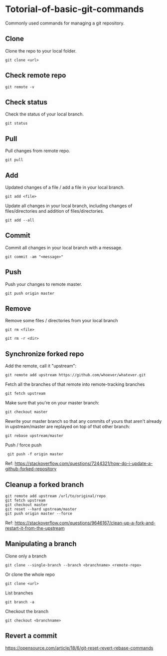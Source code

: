 # Totorial-of-basic-git-commands
Commonly used commands for managing a git repository.


## Clone
Clone the repo to your local folder.
```git
git clone <url>
```

## Check remote repo
```git
git remote -v
```

## Check status
Check the status of your local branch.
```git
git status
```

## Pull
Pull changes from remote repo.
```git
git pull
```

## Add
Updated changes of a file / add a file in your local branch.
```git
git add <file>
```
Update all changes in your local branch, including changes of files/directories and addition of files/directories.
```git
git add --all
```

## Commit
Commit all changes in your local branch with a message.
```git
git commit -am "<message>"
```

## Push
Push your changes to remote master.
```git
git push origin master
```

## Remove
Remove some files / directories from your local branch
```git
git rm <file>
```
```git
git rm -r <dir>
```

## Synchronize forked repo
Add the remote, call it "upstream":
```git
git remote add upstream https://github.com/whoever/whatever.git
```
Fetch all the branches of that remote into remote-tracking branches
```git
git fetch upstream
```
Make sure that you're on your master branch:
```git
git checkout master
```
Rewrite your master branch so that any commits of yours that
aren't already in upstream/master are replayed on top of that
other branch:
```git
git rebase upstream/master
```
Push / force push
```git
 git push -f origin master
```

Ref: https://stackoverflow.com/questions/7244321/how-do-i-update-a-github-forked-repository

## Cleanup a forked branch
```git
git remote add upstream /url/to/original/repo
git fetch upstream
git checkout master
git reset --hard upstream/master  
git push origin master --force 
```
Ref: https://stackoverflow.com/questions/9646167/clean-up-a-fork-and-restart-it-from-the-upstream

## Manipulating a branch
Clone only a branch
```git
git clone --single-branch --branch <branchname> <remote-repo>
```
Or clone the whole repo
```git
git clone <url>
```
List branches
```git
git branch -a 
```
Checkout the branch
```git
git checkout <branchname>
```

## Revert a commit
https://opensource.com/article/18/6/git-reset-revert-rebase-commands
